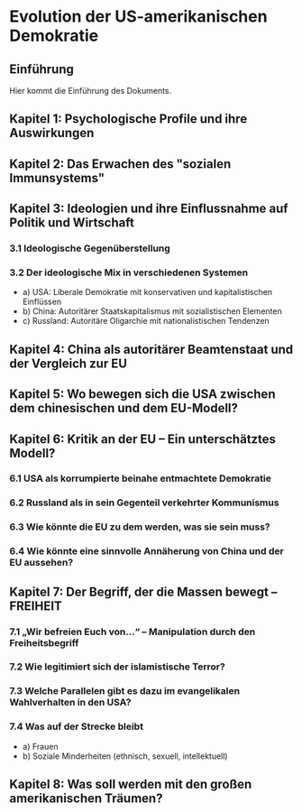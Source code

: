 # Evolution der US-amerikanischen Demokratie

## Einführung

Hier kommt die Einführung des Dokuments.

## Kapitel 1: Psychologische Profile und ihre Auswirkungen

## Kapitel 2: Das Erwachen des "sozialen Immunsystems"

## Kapitel 3: Ideologien und ihre Einflussnahme auf Politik und Wirtschaft

### 3.1 Ideologische Gegenüberstellung

### 3.2 Der ideologische Mix in verschiedenen Systemen

- a) USA: Liberale Demokratie mit konservativen und kapitalistischen Einflüssen
- b) China: Autoritärer Staatskapitalismus mit sozialistischen Elementen
- c) Russland: Autoritäre Oligarchie mit nationalistischen Tendenzen

## Kapitel 4: China als autoritärer Beamtenstaat und der Vergleich zur EU

## Kapitel 5: Wo bewegen sich die USA zwischen dem chinesischen und dem EU-Modell?

## Kapitel 6: Kritik an der EU – Ein unterschätztes Modell?

### 6.1 USA als korrumpierte beinahe entmachtete Demokratie

### 6.2 Russland als in sein Gegenteil verkehrter Kommunismus

### 6.3 Wie könnte die EU zu dem werden, was sie sein muss?

### 6.4 Wie könnte eine sinnvolle Annäherung von China und der EU aussehen?

## Kapitel 7: Der Begriff, der die Massen bewegt – FREIHEIT

### 7.1 „Wir befreien Euch von...“ – Manipulation durch den Freiheitsbegriff

### 7.2 Wie legitimiert sich der islamistische Terror?

### 7.3 Welche Parallelen gibt es dazu im evangelikalen Wahlverhalten in den USA?

### 7.4 Was auf der Strecke bleibt

- a) Frauen
- b) Soziale Minderheiten (ethnisch, sexuell, intellektuell)

## Kapitel 8: Was soll werden mit den großen amerikanischen Träumen?
